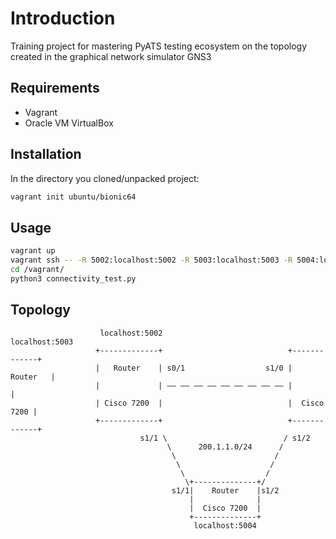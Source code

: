 # Introduction

Training project for mastering PyATS testing ecosystem on the topology created in the graphical network simulator GNS3

## Requirements

* Vagrant
* Oracle VM VirtualBox

## Installation
In the directory you cloned/unpacked project:
```bash
vagrant init ubuntu/bionic64
```

## Usage
```bash
vagrant up
vagrant ssh -- -R 5002:localhost:5002 -R 5003:localhost:5003 -R 5004:localhost:5004
cd /vagrant/
python3 connectivity_test.py
```


## Topology
                        localhost:5002                             localhost:5003
                       +-------------+                            +-------------+
                       |   Router    | s0/1                  s1/0 |    Router   |
                       |             | —— —— —— —— —— —— —— —— —— |             |
                       | Cisco 7200  |                            |  Cisco 7200 |
                       +-------------+                            +-------------+
                                 s1/1 \                          / s1/2
                                       \      200.1.1.0/24      /
                                        \                      /
                                         \                    /
                                          \                  /                 
                                           \+--------------+/ 
                                        s1/1|    Router    |s1/2
                                            |              |
                                            |  Cisco 7200  |
                                            +--------------+
                                             localhost:5004
